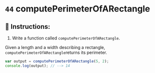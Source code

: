 # `44` computePerimeterOfARectangle

## 📝 Instructions:

1. Write a function called `computePerimeterOfARectangle`.

Given a length and a width describing a rectangle, `computePerimeterOfARectangle`returns its perimeter.

```Javascript
var output = computePerimeterOfARectangle(5, 2);
console.log(output); // --> 14
```